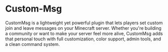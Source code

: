 # Custom-Msg
CustomMsg is a lightweight yet powerful plugin that lets players set custom join and leave messages on your Minecraft server. Whether you're building a community or want to make your server feel more alive, CustomMsg adds that personal touch with full customization, color support, admin tools, and a clean command system.

